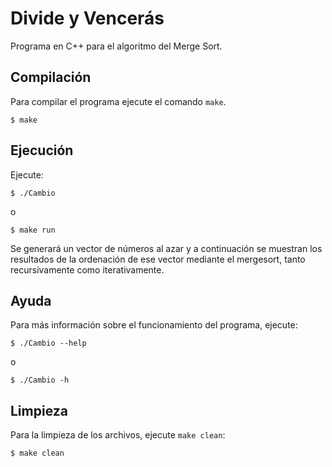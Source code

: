 # Divide y Vencerás
Programa en C++ para el algoritmo del Merge Sort.

## Compilación

Para compilar el programa ejecute el comando `make`.

	$ make


## Ejecución

Ejecute:

	$ ./Cambio

o

	$ make run

Se generará un vector de números al azar y a continuación se muestran los resultados de la ordenación de ese vector mediante el mergesort, tanto recursivamente como iterativamente.

## Ayuda

Para más información sobre el funcionamiento del programa, ejecute:

	$ ./Cambio --help

o

	$ ./Cambio -h

## Limpieza

Para la limpieza de los archivos, ejecute `make clean`:

	$ make clean

